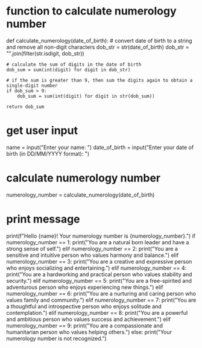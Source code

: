 # function to calculate numerology number
def calculate_numerology(date_of_birth):
    # convert date of birth to a string and remove all non-digit characters
    dob_str = str(date_of_birth)
    dob_str = "".join(filter(str.isdigit, dob_str))
    
    # calculate the sum of digits in the date of birth
    dob_sum = sum(int(digit) for digit in dob_str)
    
    # if the sum is greater than 9, then sum the digits again to obtain a single-digit number
    if dob_sum > 9:
        dob_sum = sum(int(digit) for digit in str(dob_sum))
    
    return dob_sum

# get user input
name = input("Enter your name: ")
date_of_birth = input("Enter your date of birth (in DD/MM/YYYY format): ")

# calculate numerology number
numerology_number = calculate_numerology(date_of_birth)

# print message
print(f"Hello {name}! Your numerology number is {numerology_number}.")
if numerology_number == 1:
    print("You are a natural born leader and have a strong sense of self.")
elif numerology_number == 2:
    print("You are a sensitive and intuitive person who values harmony and balance.")
elif numerology_number == 3:
    print("You are a creative and expressive person who enjoys socializing and entertaining.")
elif numerology_number == 4:
    print("You are a hardworking and practical person who values stability and security.")
elif numerology_number == 5:
    print("You are a free-spirited and adventurous person who enjoys experiencing new things.")
elif numerology_number == 6:
    print("You are a nurturing and caring person who values family and community.")
elif numerology_number == 7:
    print("You are a thoughtful and introspective person who enjoys solitude and contemplation.")
elif numerology_number == 8:
    print("You are a powerful and ambitious person who values success and achievement.")
elif numerology_number == 9:
    print("You are a compassionate and humanitarian person who values helping others.")
else:
    print("Your numerology number is not recognized.")

